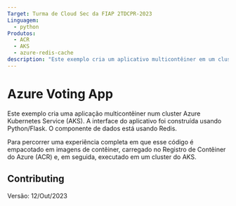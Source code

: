 ```yaml
---
Target: Turma de Cloud Sec da FIAP 2TDCPR-2023
Linguagem:
  - python
Produtos:
  - ACR
  - AKS
  - azure-redis-cache
description: "Este exemplo cria um aplicativo multicontêiner em um cluster do Azure Kubernetes Service (AKS)."
---
```


# Azure Voting App

Este exemplo cria uma aplicação multicontêiner num cluster Azure Kubernetes Service (AKS). A interface do aplicativo foi construída usando Python/Flask. O componente de dados está usando Redis.

Para percorrer uma experiência completa em que esse código é empacotado em imagens de contêiner, carregado no Registro de Contêiner do Azure (ACR) e, em seguida, executado em um cluster do AKS.
## Contributing

Versão: 12/Out/2023

